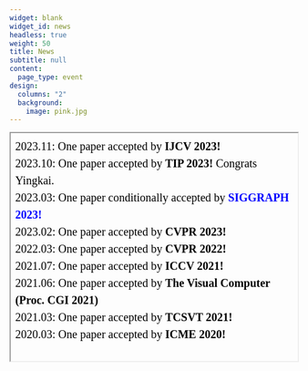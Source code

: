 ```yaml
---
widget: blank
widget_id: news
headless: true
weight: 50
title: News
subtitle: null
content:
  page_type: event
design:
  columns: "2"
  background:
    image: pink.jpg
---
```

<iframe srcdoc="<div style='height: 400px; font-size:20px; line-height:1.5;'>
2023.11: One paper accepted by  <b>IJCV 2023!</b> <br>
2023.10: One paper accepted by  <b>TIP 2023!</b> Congrats Yingkai.  <br>
2023.03: One paper conditionally accepted by  <b><span style='color:blue;'>SIGGRAPH 2023!</span></b>  <br>
2023.02: One paper accepted by  <b>CVPR 2023!</b> <br>
2022.03: One paper accepted by  <b>CVPR 2022!</b> <br>
2021.07: One paper accepted by  <b>ICCV 2021!</b> <br>
2021.06: One paper accepted by  <b>The Visual Computer (Proc. CGI 2021)</b> <br>
2021.03: One paper accepted by  <b>TCSVT 2021!</b> <br>
2020.03: One paper accepted by  <b>ICME 2020!</b> <br>
</div>" style="width:100%; height:400px; overflow-y: scroll;"></iframe>
